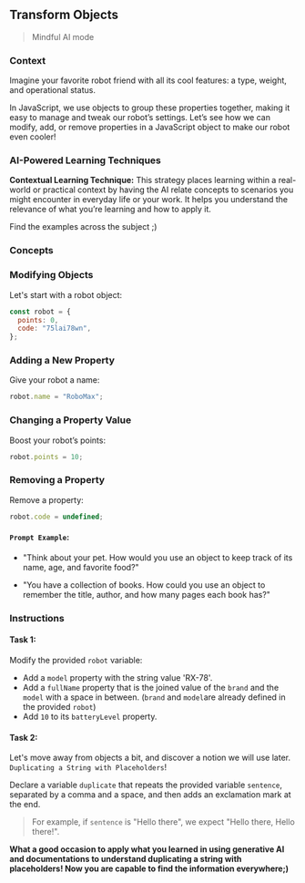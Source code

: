 ## Transform Objects

> Mindful AI mode

### Context

Imagine your favorite robot friend with all its cool features: a type, weight, and operational status.

In JavaScript, we use objects to group these properties together, making it easy to manage and tweak our robot’s settings. Let’s see how we can modify, add, or remove properties in a JavaScript object to make our robot even cooler!

### AI-Powered Learning Techniques

**Contextual Learning Technique:**
This strategy places learning within a real-world or practical context by having the AI relate concepts to scenarios you might encounter in everyday life or your work. It helps you understand the relevance of what you’re learning and how to apply it.

Find the examples across the subject ;)

### Concepts

### Modifying Objects

Let's start with a robot object:

```js
const robot = {
  points: 0,
  code: "75lai78wn",
};
```

### Adding a New Property

Give your robot a name:

```js
robot.name = "RoboMax";
```

### Changing a Property Value

Boost your robot’s points:

```js
robot.points = 10;
```

### Removing a Property

Remove a property:

```js
robot.code = undefined;
```

#### **`Prompt Example`**:

- "Think about your pet. How would you use an object to keep track of its name, age, and favorite food?"

- "You have a collection of books. How could you use an object to remember the title, author, and how many pages each book has?"

### Instructions

#### Task 1:

Modify the provided `robot` variable:

- Add a `model` property with the string value 'RX-78'.
- Add a `fullName` property that is the joined value of the `brand` and the `model` with a space in between. (`brand` and `model`are already defined in the provided `robot`)
- Add `10` to its `batteryLevel` property.

#### Task 2:

Let's move away from objects a bit, and discover a notion we will use later. `Duplicating a String with Placeholders`!

Declare a variable `duplicate` that repeats the provided variable `sentence`, separated by a comma and a space, and then adds an exclamation mark at the end.

> For example, if `sentence` is "Hello there", we expect "Hello there, Hello there!".

**What a good occasion to apply what you learned in using generative AI and documentations to understand duplicating a string with placeholders! Now you are capable to find the information everywhere;)**
